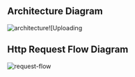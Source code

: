 ## Architecture Diagram


![architecture](https://user-images.githubusercontent.com/22107134/125222536-d0014900-e2e7-11eb-9f24-7b62c6bcc56a.png)![Uploading 

## Http Request Flow Diagram
![request-flow](https://user-images.githubusercontent.com/22107134/125223716-dbee0a80-e2e9-11eb-8fb2-d515e1c0113f.png)


